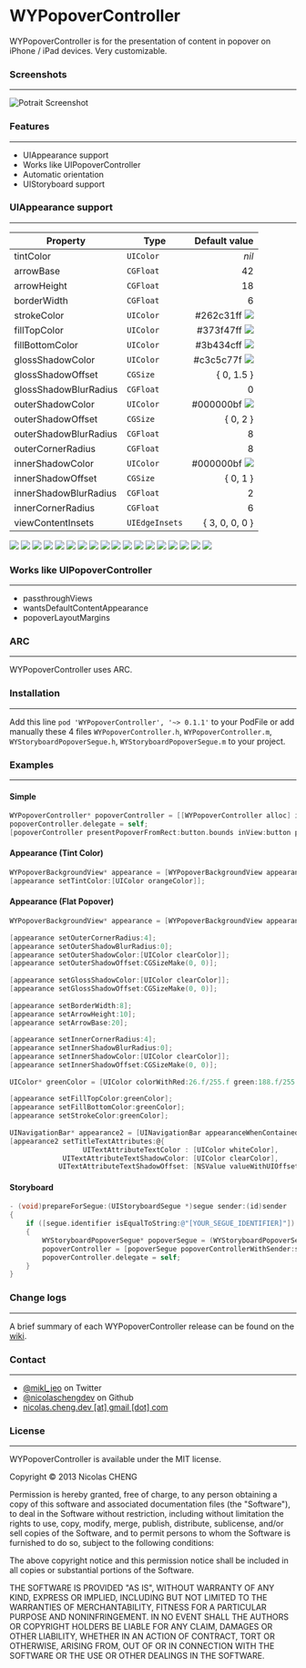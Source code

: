 WYPopoverController
===================

WYPopoverController is for the presentation of content in popover on iPhone / iPad devices. Very customizable.

### Screenshots

---

![Potrait Screenshot](https://raw.github.com/nicolaschengdev/WYPopoverController/master/screenshots/wypopover_screenshots.png)

### Features

---

* UIAppearance support
* Works like UIPopoverController
* Automatic orientation
* UIStoryboard support

### UIAppearance support

---

| Property              | Type           | Default value                                                                          |
| --------------------- | -------------- | -------------------------------------------------------------------------------------: |
| tintColor             | `UIColor`      |                                                                                  *nil* |
| arrowBase             | `CGFloat`      |                                                                                     42 |
| arrowHeight           | `CGFloat`      |                                                                                     18 |
| borderWidth           | `CGFloat`      |                                                                                      6 |
| strokeColor           | `UIColor`      | #262c31ff ![](https://raw.github.com/nicolaschengdev/WYPopoverController/master/screenshots/wypopover_default_strokecolor.png) |
| fillTopColor          | `UIColor`      | #373f47ff ![](https://raw.github.com/nicolaschengdev/WYPopoverController/master/screenshots/wypopover_default_filltopcolor.png) |
| fillBottomColor       | `UIColor`      | #3b434cff ![](https://raw.github.com/nicolaschengdev/WYPopoverController/master/screenshots/wypopover_default_fillbottomcolor.png) |
| glossShadowColor      | `UIColor`      | #c3c5c77f ![](https://raw.github.com/nicolaschengdev/WYPopoverController/master/screenshots/wypopover_default_glossshadowcolor.png) |
| glossShadowOffset     | `CGSize`       |                                                                             { 0, 1.5 } |
| glossShadowBlurRadius | `CGFloat`      |                                                                                      0 |
| outerShadowColor      | `UIColor`      | #000000bf ![](https://raw.github.com/nicolaschengdev/WYPopoverController/master/screenshots/wypopover_default_shadowcolor.png) |
| outerShadowOffset     | `CGSize`       |                                                                               { 0, 2 } |
| outerShadowBlurRadius | `CGFloat`      |                                                                                      8 |
| outerCornerRadius     | `CGFloat`      |                                                                                      8 |
| innerShadowColor      | `UIColor`      | #000000bf ![](https://raw.github.com/nicolaschengdev/WYPopoverController/master/screenshots/wypopover_default_shadowcolor.png) |
| innerShadowOffset     | `CGSize`       |                                                                               { 0, 1 } |
| innerShadowBlurRadius | `CGFloat`      |                                                                                      2 |
| innerCornerRadius     | `CGFloat`      |                                                                                      6 |
| viewContentInsets     | `UIEdgeInsets` |                                                                         { 3, 0, 0, 0 } |


![](https://raw.github.com/nicolaschengdev/WYPopoverController/master/screenshots/appearance/wypopover_arrowbase.png) ![](https://raw.github.com/nicolaschengdev/WYPopoverController/master/screenshots/appearance/wypopover_arrowheight.png) ![](https://raw.github.com/nicolaschengdev/WYPopoverController/master/screenshots/appearance/wypopover_borderwidth.png) ![](https://raw.github.com/nicolaschengdev/WYPopoverController/master/screenshots/appearance/wypopover_strokecolor.png) ![](https://raw.github.com/nicolaschengdev/WYPopoverController/master/screenshots/appearance/wypopover_filltopcolor.png) ![](https://raw.github.com/nicolaschengdev/WYPopoverController/master/screenshots/appearance/wypopover_fillbottomcolor.png) ![](https://raw.github.com/nicolaschengdev/WYPopoverController/master/screenshots/appearance/wypopover_glossshadowcolor.png) ![](https://raw.github.com/nicolaschengdev/WYPopoverController/master/screenshots/appearance/wypopover_glossshadowoffset_0-3.png) ![](https://raw.github.com/nicolaschengdev/WYPopoverController/master/screenshots/appearance/wypopover_glossshadowblurradius_2.png) ![](https://raw.github.com/nicolaschengdev/WYPopoverController/master/screenshots/appearance/wypopover_outershadowcolor.png) ![](https://raw.github.com/nicolaschengdev/WYPopoverController/master/screenshots/appearance/wypopover_outershadowoffset_0--2.png) ![](https://raw.github.com/nicolaschengdev/WYPopoverController/master/screenshots/appearance/wypopover_outershadowblurradius_2.png) ![](https://raw.github.com/nicolaschengdev/WYPopoverController/master/screenshots/appearance/wypopover_outercornerradius_0.png) ![](https://raw.github.com/nicolaschengdev/WYPopoverController/master/screenshots/appearance/wypopover_innershadowcolor.png) ![](https://raw.github.com/nicolaschengdev/WYPopoverController/master/screenshots/appearance/wypopover_innershadowoffset_0--1.png) ![](https://raw.github.com/nicolaschengdev/WYPopoverController/master/screenshots/appearance/wypopover_innershadowblurradius_0.png) ![](https://raw.github.com/nicolaschengdev/WYPopoverController/master/screenshots/appearance/wypopover_innercornerradius_14.png) ![](https://raw.github.com/nicolaschengdev/WYPopoverController/master/screenshots/appearance/wypopover_viewcontentinsets_4-4-4-4.png)

### Works like UIPopoverController

---

* passthroughViews
* wantsDefaultContentAppearance
* popoverLayoutMargins

### ARC

---

WYPopoverController uses ARC.

### Installation

---

Add this line `pod 'WYPopoverController', '~> 0.1.1'` to your PodFile or add manually these 4 files `WYPopoverController.h`, `WYPopoverController.m`, `WYStoryboardPopoverSegue.h`, `WYStoryboardPopoverSegue.m` to your project.

### Examples

---

#### Simple

```objective-c
WYPopoverController* popoverController = [[WYPopoverController alloc] initWithContentViewController:controller];
popoverController.delegate = self;
[popoverController presentPopoverFromRect:button.bounds inView:button permittedArrowDirections:WYPopoverArrowDirectionAny animated:YES];
```

#### Appearance (Tint Color)

```objective-c
WYPopoverBackgroundView* appearance = [WYPopoverBackgroundView appearance];
[appearance setTintColor:[UIColor orangeColor]];
```

#### Appearance (Flat Popover)

```objective-c
WYPopoverBackgroundView* appearance = [WYPopoverBackgroundView appearance];
        
[appearance setOuterCornerRadius:4];
[appearance setOuterShadowBlurRadius:0];
[appearance setOuterShadowColor:[UIColor clearColor]];
[appearance setOuterShadowOffset:CGSizeMake(0, 0)];
        
[appearance setGlossShadowColor:[UIColor clearColor]];
[appearance setGlossShadowOffset:CGSizeMake(0, 0)];
        
[appearance setBorderWidth:8];
[appearance setArrowHeight:10];
[appearance setArrowBase:20];
        
[appearance setInnerCornerRadius:4];
[appearance setInnerShadowBlurRadius:0];
[appearance setInnerShadowColor:[UIColor clearColor]];
[appearance setInnerShadowOffset:CGSizeMake(0, 0)];
        
UIColor* greenColor = [UIColor colorWithRed:26.f/255.f green:188.f/255.f blue:156.f/255.f alpha:1];
        
[appearance setFillTopColor:greenColor];
[appearance setFillBottomColor:greenColor];
[appearance setStrokeColor:greenColor];
        
UINavigationBar* appearance2 = [UINavigationBar appearanceWhenContainedIn:[UINavigationController class], nil];
[appearance2 setTitleTextAttributes:@{
                  UITextAttributeTextColor : [UIColor whiteColor],
             UITextAttributeTextShadowColor: [UIColor clearColor],
            UITextAttributeTextShadowOffset: [NSValue valueWithUIOffset:UIOffsetMake(0, -1)]}];
```

#### Storyboard

```objective-c
- (void)prepareForSegue:(UIStoryboardSegue *)segue sender:(id)sender
{
	if ([segue.identifier isEqualToString:@"[YOUR_SEGUE_IDENTIFIER]"])
	{
		WYStoryboardPopoverSegue* popoverSegue = (WYStoryboardPopoverSegue*)segue;
        popoverController = [popoverSegue popoverControllerWithSender:sender permittedArrowDirections:WYPopoverArrowDirectionAny animated:YES];
        popoverController.delegate = self;
	}
}
```

### Change logs

---

A brief summary of each WYPopoverController release can be found on the [wiki](https://github.com/nicolaschengdev/WYPopoverController/wiki/Change-logs).

### Contact

---

* [@mikl_jeo](https://twitter.com/mikl_jeo) on Twitter
* [@nicolaschengdev](https://github.com/nicolaschengdev) on Github
* <a href="mailTo:nicolas.cheng.dev@gmail.com">nicolas.cheng.dev [at] gmail [dot] com</a>

### License

---

WYPopoverController is available under the MIT license.

Copyright © 2013 Nicolas CHENG

Permission is hereby granted, free of charge, to any person obtaining a copy of this software and associated documentation files (the "Software"), to deal in the Software without restriction, including without limitation the rights to use, copy, modify, merge, publish, distribute, sublicense, and/or sell copies of the Software, and to permit persons to whom the Software is furnished to do so, subject to the following conditions:

The above copyright notice and this permission notice shall be included in all copies or substantial portions of the Software.

THE SOFTWARE IS PROVIDED "AS IS", WITHOUT WARRANTY OF ANY KIND, EXPRESS OR IMPLIED, INCLUDING BUT NOT LIMITED TO THE WARRANTIES OF MERCHANTABILITY, FITNESS FOR A PARTICULAR PURPOSE AND NONINFRINGEMENT. IN NO EVENT SHALL THE AUTHORS OR COPYRIGHT HOLDERS BE LIABLE FOR ANY CLAIM, DAMAGES OR OTHER LIABILITY, WHETHER IN AN ACTION OF CONTRACT, TORT OR OTHERWISE, ARISING FROM, OUT OF OR IN CONNECTION WITH THE SOFTWARE OR THE USE OR OTHER DEALINGS IN THE SOFTWARE.
